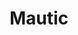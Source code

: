 ---
title: Mautic
themes: World wide web

description: |

    <img src="/stands/mautic/logo.png" alt="Mautic Logo" width="50%" style="float:right"/>
    <blockquote class="blockquote" style="line-height: 1.5rem">
    <p class="mb-0">Mautic began with a single focus. Equality. The Mautic Community believes in giving every person the power to understand, manage, and grow their business or organisation. Mautic is focused on helping this belief become a reality by getting powerful Open Source marketing automation software into the hands of everyone.</p>
    <footer class="blockquote-footer">DB Hurley <cite title="Source Title">Founder, Mautic</cite></footer> 
    </blockquote>
    <p>When David Hurley (@dbhurley) began Mautic he had a big goal. A plan to move horizons, and change the world.</p>
    <p>He foresaw Mautic as software made by the people and for the people and as such the community became a top priority and integral part.</p>
    <p>Those people interested in becoming involved in a community with a vision to change the world should consider getting involved in Mautic. People are the priority. Equality is the goal.</p>

    <h2>What is Marketing Automation?</h2>
    <div class="video" style="float: left;padding-right: 20px;">
    <video preload="none" controls="controls">
    <source src="https://video.fosdem.org/2021/stands/mautic/mautic_video1.mp4" type="video/mp4;">
    </video>
    </div>
    <p>The concept of marketing automation is not new, and the general idea of automated marketing is one which most are familiar with, though the terminology may be different.</p>

    <p>Here’s a very brief overview:</p>

    <blockquote class="blockquote" style="line-height: 1.5rem">
    <p class="mb-0">Marketing Automation is a platform for saving time, eliminating errors, and improving efficiency for a wide range of marketing tasks across multiple channels.</p>
    </blockquote>

    <p>If you’re interested in learning more we have listed below some excellent resources available which give more background information to get you started.</p>

    <p>You can also watch this video for a walk through of some features that Mautic offers.</p>



layout: stand
logo: stands/mautic/logo.png
new_this_year: |

    Since FOSDEM 2020 Mautic managed to:

    <ul>
        <li>
            Run our first in-person <a href="https://www.mautic.org/blog/community/first-mautic-community-summit-a-great-success" target="_blank">community summit</a> at Contribution Day following DrupalCon Amsterdam 2020,
        </li>

        <li>
            Implement a <a href="https://www.mautic.org/about/governance" target="_blank">governance model</a> and build a structure of community-led teams who are driving the product and community forward,
        </li>

        <li>
            Held our first <a href="https://www.mautic.org/blog/community/everything-you-need-know-about-mautic-community-sprint-online-6-7-april-2020" target="_blank">online sprint</a> with over 60 registrations and 40+ people making contributions including development, testing, documentation and marketing,
        </li>

        <li>
            Released our first major version in 2+ years - <a href="https://www.mautic.org/blog/community/mautic-3-building-stable-foundations" target="_blank">Mautic 3.0</a> - updating to support Symfony 3 and overhauling the codebase, with over 4,000 files being touches in the process - the biggest update in Mautic's lifetime!
        </li>

        <li>
            <a href="https://www.mautic.org/blog/press/mautic-community-introduces-multiple-major-improvements" target="_blank">Welcomed Ruth Cheesley as full-time Project Lead</a> and introduced a time-based release cadence alongside several other significant improvements,
        </li>

        <li>
            Supported two <a href="https://www.mautic.org/blog/community/two-projects-selected-work-mautic-google-season-docs-project" target="_blank">Google Season of Docs projects</a>,
        </li>

        <li>
            Held our first ever <a href="https://mauticon.mautic.org/" target="_blank">world conference</a> with over 300 registrations, six tracks running simultaneously throughout the day, 17 sponsors, 51 speakers and 65 sessions across seven languages!
        </li>

        <li>
            Raised over $16,000 through our <a href="https://opencollective.com/mautic" target="_blank">Open Collective</a> and <a href="https://github.com/sponsors/mautic/">Github Sponsors</a>!
        </li>
    </ul>

showcase: |

    <p>
    Come to our stand to meet the team behind Mautic and talk about marketing automation, open marketing, getting started with Mautic, developing and building integrations with Mautic and anything else you would like to chat about!<p>

    <p>We will have community members who speak the following languages: 
     <ul class="list-unstyled">
            <li>🇬🇧 English - All day</li>
            <li>🇩🇪 German - TBC</li>
            <li>🇫🇷 French - TBC</li>
            <li>🇧🇷 Portuguese - TBC</li>
            <li>🇮🇳 Hindi - TBC</li>
    </ul>    
    </p>

    <h3>Our programme at FOSDEM:</h3>
    <ul class="list-unstyled">
        <li>
        <h4>Saturday</h4>
        <ul class="list-unstyled">
            <li><b>Timings TBC</b>: We are going to be available throughout the day to answer any questions and will be running a series of live and pre-recorded talks on a range of topics!
            </li>
        </ul>
        </li>
        <li class="mt-2">
        <h4>Sunday</h4>
        <ul class="list-unstyled">
            <li><b>Timings TBC</b>:  We are going to be available throughout the day to answer any questions and will be running a series of live and pre-recorded talks on a range of topics!</li>
        </ul>
        </li>
    </ul>


    <h2>This is how you can help us grow:</h2>

    <ul class="list-unstyled">
        <li>
            ➡️ <a href="https://github.com/mautic/mautic/stargazers">⭐ us on GitHub</a>
        </li>
    <br/>
        <li>
            ➡️ Donate via <a href="https://opencollective.com/mautic/donate">Open Collective</a> or <a href="https://github.com/sponsors/mautic/">Github Sponsors from as little as $5
        </li>
    <br/>
        <li>
            ➡️ <a href="https://contribute.mautic.org/contributing-to-mautic">Become a contributor</a>
        </li>
    <br/>
        <li>
            ➡️ <a href="https://mautic.atlassian.net/wiki/spaces/MI/overview">Join one of our Strategic Initiative projects</a>
        </li>
    <br/>
       <li>
            ➡️ We are looking for <strong>Angular/React</strong> and <strong>Symfony</strong> developers in addition to folk with <strong>UI/UX expertise</strong> to help with our <a href="https://mautic.atlassian.net/wiki/spaces/MI/pages/324436029/Mautic+Next+Generation" target="_blank">Next Generation project</a> - we are in the early stages of planning a major re-write Mautic on API Platform / Symfony 5 with a React front-end, optimised for scale and usability.  Watch <a href="https://www.youtube.com/watch?v=A8iW7LbRqtA" target="_blank">Alan Hartless' talk</a> for more details.
        </li>
    </ul>
---